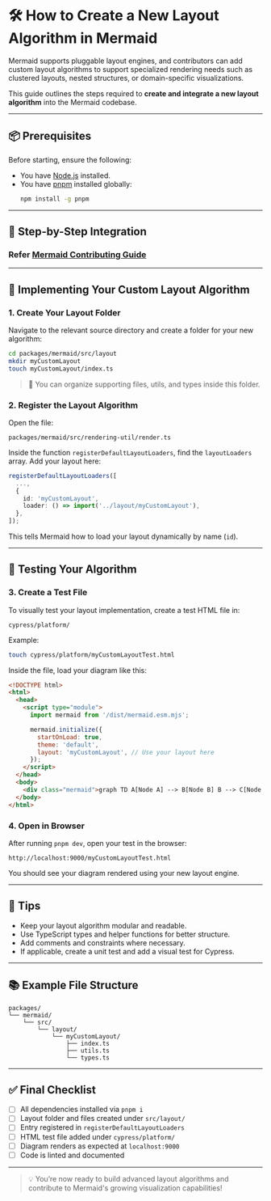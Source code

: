 # 🛠️ How to Create a New Layout Algorithm in Mermaid

Mermaid supports pluggable layout engines, and contributors can add custom layout algorithms to support specialized rendering needs such as clustered layouts, nested structures, or domain-specific visualizations.

This guide outlines the steps required to **create and integrate a new layout algorithm** into the Mermaid codebase.

---

## 📦 Prerequisites

Before starting, ensure the following:

- You have [Node.js](https://nodejs.org/) installed.
- You have [pnpm](https://pnpm.io/) installed globally:
  ```bash
  npm install -g pnpm
  ```

---

## 🔄 Step-by-Step Integration

### Refer [Mermaid Contributing Guide](/packages/mermaid/src/docs/community/contributing.md)

---

## 🧠 Implementing Your Custom Layout Algorithm

### 1. Create Your Layout Folder

Navigate to the relevant source directory and create a folder for your new algorithm:

```bash
cd packages/mermaid/src/layout
mkdir myCustomLayout
touch myCustomLayout/index.ts
```

> 📁 You can organize supporting files, utils, and types inside this folder.

### 2. Register the Layout Algorithm

Open the file:

```
packages/mermaid/src/rendering-util/render.ts
```

Inside the function `registerDefaultLayoutLoaders`, find the `layoutLoaders` array. Add your layout here:

```ts
registerDefaultLayoutLoaders([
  ...,
  {
    id: 'myCustomLayout',
    loader: () => import('../layout/myCustomLayout'),
  },
]);
```

This tells Mermaid how to load your layout dynamically by name (`id`).

---

## 🧪 Testing Your Algorithm

### 3. Create a Test File

To visually test your layout implementation, create a test HTML file in:

```
cypress/platform/
```

Example:

```bash
touch cypress/platform/myCustomLayoutTest.html
```

Inside the file, load your diagram like this:

```html
<!DOCTYPE html>
<html>
  <head>
    <script type="module">
      import mermaid from '/dist/mermaid.esm.mjs';

      mermaid.initialize({
        startOnLoad: true,
        theme: 'default',
        layout: 'myCustomLayout', // Use your layout here
      });
    </script>
  </head>
  <body>
    <div class="mermaid">graph TD A[Node A] --> B[Node B] B --> C[Node C]</div>
  </body>
</html>
```

### 4. Open in Browser

After running `pnpm dev`, open your test in the browser:

```
http://localhost:9000/myCustomLayoutTest.html
```

You should see your diagram rendered using your new layout engine.

---

## 📝 Tips

- Keep your layout algorithm modular and readable.
- Use TypeScript types and helper functions for better structure.
- Add comments and constraints where necessary.
- If applicable, create a unit test and add a visual test for Cypress.

---

## 📚 Example File Structure

```
packages/
└── mermaid/
    └── src/
        └── layout/
            └── myCustomLayout/
                ├── index.ts
                ├── utils.ts
                └── types.ts
```

---

## ✅ Final Checklist

- [ ] All dependencies installed via `pnpm i`
- [ ] Layout folder and files created under `src/layout/`
- [ ] Entry registered in `registerDefaultLayoutLoaders`
- [ ] HTML test file added under `cypress/platform/`
- [ ] Diagram renders as expected at `localhost:9000`
- [ ] Code is linted and documented

---

> 💡 You’re now ready to build advanced layout algorithms and contribute to Mermaid's growing visualization capabilities!
